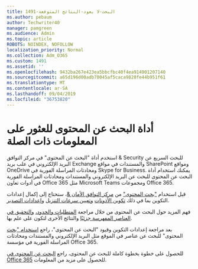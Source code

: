 ```yaml
---
title: 1491-البحث-لا يعود-النتائج المتوقعة
ms.author: pebaum
author: Techwriter40
manager: pamgreen
ms.audience: Admin
ms.topic: article
ROBOTS: NOINDEX, NOFOLLOW
localization_priority: Normal
ms.collection: Adm_O365
ms.custom: 1491
ms.assetid: ''
ms.openlocfilehash: 9432ba267e423ea5bbcfbc40f4ea914901207140
ms.sourcegitcommit: a65d196d00adb70045af5caca9828fe44b951f61
ms.translationtype: MT
ms.contentlocale: ar-SA
ms.lasthandoff: 09/04/2019
ms.locfileid: "36753820"
---
```

# <a name="content-search-tool-to-find-relevant-info"></a>أداة البحث عن المحتوى للعثور على المعلومات ذات الصلة

استخدم أداة "البحث عن المحتوى" في مركز التوافق & Security للبحث السريع عن البريد الإلكتروني في علب بريد Exchange والمستندات في مواقع SharePoint ومواقع OneDrive ومحادثات المراسلة الفورية في Skype for Business. يمكنك استخدام أداة البحث عن المحتوى للبحث عن البريد الإلكتروني والمستندات ومحادثات المراسلة الفورية في أدوات تعاون Office 365 مثل Microsoft Teams ومجموعات Office 365.


قبل استخدام ["بحث المحتوى"](https://sip.protection.office.com/contentsearchbeta?ContentOnly=1) من [مركز التوافق الأمان &](https://sip.protection.office.com/homepage)، ستحتاج إلى إكمال إعدادات التكوين بما في ذلك [تكوين الأذونات](https://docs.microsoft.com/office365/securitycompliance/permissions-filtering-for-content-search) [وتعيين سرعات التنزيل](https://docs.microsoft.com/office365/securitycompliance/increase-download-speeds-when-exporting-ediscovery-results) [وإعدادات التصدير](https://docs.microsoft.com/office365/securitycompliance/disable-reports-when-you-export-content-search-results).

فهم المزيد حول البحث عن المحتوى من خلال مراجعة [المتطلبات والحدود،](https://docs.microsoft.com/office365/securitycompliance/limits-for-content-search) [والتحقيق في العناصر المفهرسة جزئيًا](https://docs.microsoft.com/office365/securitycompliance/investigating-partially-indexed-items-in-ediscovery) والنتائج الأخرى لتكون على علم بها.

بعد مراجعة إعدادات التكوين وقيود "البحث عن المحتوى"، راجع [استخدام "بحث</a> المحتوى" للبحث عن عناصر في الموقع مثل البريد الإلكتروني والمستندات ومحادثات المراسلة الفورية في مؤسسة Office 365](https://docs.microsoft.com/office365/securitycompliance/content-search).

للحصول على خطوة بخطوة كاملة للبحث عن المحتوى، راجع [البحث عن المحتوى في Office 365](https://docs.microsoft.com/office365/securitycompliance/search-for-content) للحصول على مزيد من المعلومات.
